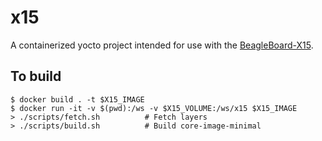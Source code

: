 # x15

A containerized yocto project intended for use with the [BeagleBoard-X15](https://beagleboard.org/x15).

## To build

    $ docker build . -t $X15_IMAGE
    $ docker run -it -v $(pwd):/ws -v $X15_VOLUME:/ws/x15 $X15_IMAGE
    > ./scripts/fetch.sh          # Fetch layers
    > ./scripts/build.sh          # Build core-image-minimal
